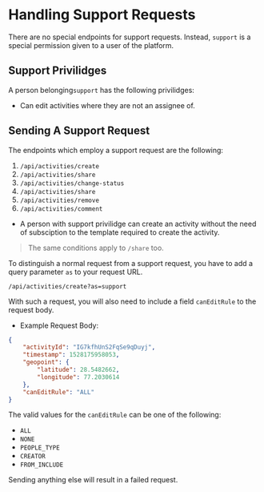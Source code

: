 # Handling Support Requests

There are no special endpoints for support requests. Instead, `support` is a special permission given to a user of the platform.

## Support Privilidges

A person belonging`support` has the following privilidges:

* Can edit activities where they are not an assignee of.

## Sending A Support Request

The endpoints which employ a support request are the following:

1. `/api/activities/create`
2. `/api/activities/share`
3. `/api/activities/change-status`
4. `/api/activities/share`
5. `/api/activities/remove`
6. `/api/activities/comment`

* A person with support privilidge can create an activity without the need of subsciption to the template required to create the activity.

> The same conditions apply to `/share` too.

To distinguish a normal request from a support request, you have to add a query parameter `as` to your request URL.

`/api/activities/create?as=support`

With such a request, you will also need to include a field `canEditRule` to the request body.

* Example Request Body:

```json
{
    "activityId": "IG7kfhUnS2FqSe9qDuyj",
    "timestamp": 1528175958053,
    "geopoint": {
        "latitude": 28.5482662,
        "longitude": 77.2030614
    },
    "canEditRule": "ALL"
}
```

The valid values for the `canEditRule` can be one of the following:

* `ALL`
* `NONE`
* `PEOPLE_TYPE`
* `CREATOR`
* `FROM_INCLUDE`

Sending anything else will result in a failed request.
